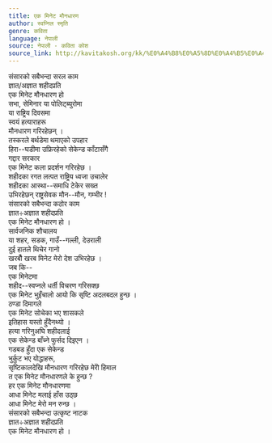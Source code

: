 ```yaml
---
title: एक मिनेट मौनधारण
author: स्वप्निल स्मृति
genre: कविता
language: नेपाली
source: नेपाली - कविता कोश
source_link: http://kavitakosh.org/kk/%E0%A4%B8%E0%A5%8D%E0%A4%B5%E0%A4%AA%E0%A5%8D%E0%A4%A8%E0%A4%BF%E0%A4%B2_%E0%A4%B8%E0%A5%8D%E0%A4%AE%E0%A5%83%E0%A4%A4%E0%A4%BF
---
```


संसारको सबैभन्दा सरल काम  
ज्ञात/अज्ञात शहीदप्रति  
एक मिनेट मौनधारण हो  
सभा, सेमिनार या पोलिट्ब्युरोमा  
या राष्ट्रिय दिवसमा  
स्वयं हत्याराहरू  
मौनधारण गरिरहेछन् ।  
तस्करले बर्थडेमा थमाएको उपहार  
हिरा--घडीमा उफ्रिरहेको सेकेन्ड काँटासँगै  
गद्दार सरकार  
एक मिनेट कला प्रदर्शन गरिरहेछ ।  
शहीदका रगत लत्पत राष्ट्रिय ध्वजा उचालेर  
शहीदका आस्था--समाधि टेकेर सख्त  
उभिरहेछन् राष्ट्रसेवक मौन--मौन, गम्भीर !  
संसारको सबैभन्दा कठोर काम  
ज्ञात÷अज्ञात शहीदप्रति  
एक मिनेट मौनधारण हो ।  
सार्वजनिक शौचालय  
या शहर, सडक, गाउँ--गल्ली, देउराली  
दुई हातले थिचेर गानो  
खरबौँ खरब मिनेट मेरो देश उभिरहेछ ।  
जब कि--  
एक मिनेटमा  
शहीद--स्वप्नले धर्ती विचरण गरिसक्छ  
एक मिनेट भुइँचालो आयो कि सृष्टि अदलबदल हुन्छ ।  
ठण्डा दिमागले  
एक मिनेट सोचेका भए शासकले  
इतिहास यस्तो हुँदैनथ्यो ।  
हत्या गरिनुअघि शहीदलाई  
एक सेकेन्ड बाँच्ने फुर्सद दिइएन ।  
गडबड हुँदा एक सेकेन्ड  
भुर्कुट भए योद्धाहरू,  
सृष्टिकालदेखि मौनधारण गरिरहेछ मेरोे हिमाल  
त एक मिनेट मौनधारणले के हुन्छ ?  
हर एक मिनेट मौनधारणमा  
आधा मिनेट मलाई हाँस उठ्छ  
आधा मिनेट मेरो मन रुन्छ ।  
संसारको सबैभन्दा उत्कृष्ट नाटक  
ज्ञात÷अज्ञात शहीदप्रति  
एक मिनेट मौनधारण हो ।
